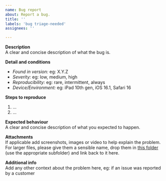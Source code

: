 ```yaml
---
name: Bug report
about: Report a bug.
title: ''
labels: 'bug triage-needed'
assignees: ''

---
```


**Description**  
A clear and concise description of what the bug is.

**Detail and conditions**
- *Found in version:* eg: X.Y.Z
- *Severity:* eg: low, medium, high
- *Reproducibility:* eg: rare, intermittent, always
- *Device/Environment:* eg: iPad 10th gen, iOS 16.1, Safari 16

**Steps to reproduce**  
1. ...
2. ...

**Expected behaviour**  
A clear and concise description of what you expected to happen.

**Attachments**  
If applicable add screenshots, images or video to help explain the problem.  
For larger files, please give them a sensible name, drop them in [this folder](https://omgplc.sharepoint.com/:f:/s/IMeasureU/Ep1LWmEpLN1PgmYLqSpIckoBbd_cRHUTe-tEjZHgCKbipA?e=YCD7dE) (use the appropriate subfolder) and link back to it here.

**Additional info**  
Add any other context about the problem here, eg: if an issue was reported by a customer
